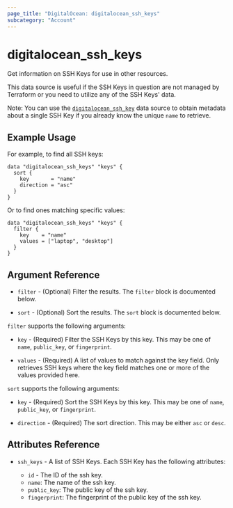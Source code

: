 ```yaml
---
page_title: "DigitalOcean: digitalocean_ssh_keys"
subcategory: "Account"
---
```


# digitalocean_ssh_keys

Get information on SSH Keys for use in other resources.

This data source is useful if the SSH Keys in question are not managed by Terraform or you need to
utilize any of the SSH Keys' data.

Note: You can use the [`digitalocean_ssh_key`](droplet) data source to obtain metadata
about a single SSH Key if you already know the unique `name` to retrieve.

## Example Usage

For example, to find all SSH keys:

```hcl
data "digitalocean_ssh_keys" "keys" {
  sort {
    key       = "name"
    direction = "asc"
  }
}
```

Or to find ones matching specific values:

```hcl
data "digitalocean_ssh_keys" "keys" {
  filter {
    key    = "name"
    values = ["laptop", "desktop"]
  }
}
```

## Argument Reference

* `filter` - (Optional) Filter the results.
  The `filter` block is documented below.

* `sort` - (Optional) Sort the results.
  The `sort` block is documented below.

`filter` supports the following arguments:

* `key` - (Required) Filter the SSH Keys by this key. This may be one of `name`, `public_key`, or `fingerprint`.

* `values` - (Required) A list of values to match against the key field. Only retrieves SSH keys where the key field matches one or more of the values provided here.

`sort` supports the following arguments:

* `key` - (Required) Sort the SSH Keys by this key. This may be one of `name`, `public_key`, or `fingerprint`.

* `direction` - (Required) The sort direction. This may be either `asc` or `desc`.

## Attributes Reference

* `ssh_keys` - A list of SSH Keys. Each SSH Key has the following attributes:

  * `id` - The ID of the ssh key.
  * `name`: The name of the ssh key.
  * `public_key`: The public key of the ssh key.
  * `fingerprint`: The fingerprint of the public key of the ssh key.
